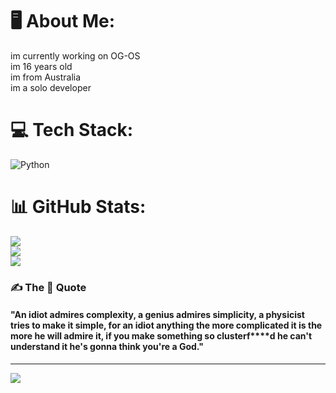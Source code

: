# 🖥️ About Me:
im currently working on OG-OS<br>im 16 years old<br>im from Australia<br>im a solo developer<br>


# 💻 Tech Stack:
![Python](https://img.shields.io/badge/python-3670A0?style=for-the-badge&logo=python&logoColor=ffdd54)
# 📊 GitHub Stats:
![](https://github-readme-stats.vercel.app/api?username=og-technologies&theme=shadow_green&hide_border=false&include_all_commits=true&count_private=false)<br/>
![](https://github-readme-streak-stats.herokuapp.com/?user=og-technologies&theme=shadow_green&hide_border=false)<br/>
![](https://github-readme-stats.vercel.app/api/top-langs/?username=og-technologies&theme=shadow_green&hide_border=false&include_all_commits=true&count_private=false&layout=compact)

### ✍️ The 🐐 Quote
#### "An idiot admires complexity, a genius admires simplicity, a physicist tries to make it simple, for an idiot anything the more complicated it is the more he will admire it, if you make something so clusterf****d he can't understand it he's gonna think you're a God."

---
[![](https://visitcount.itsvg.in/api?id=og-technologies&icon=9&color=3)](https://visitcount.itsvg.in)
